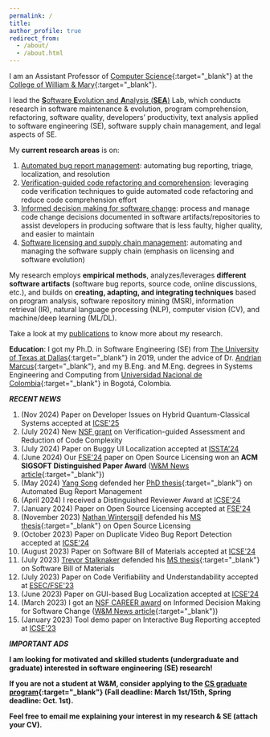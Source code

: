 ```yaml
---
permalink: /
title: 
author_profile: true
redirect_from: 
  - /about/
  - /about.html
---
```


I am an Assistant Professor of [Computer Science](https://www.wm.edu/as/computerscience/?svr=web){:target="_blank"} at the [College of William & Mary](https://www.wm.edu/){:target="_blank"}. 

I lead the [**S**oftware **E**volution and **A**nalysis (**SEA**)](lab/) Lab, which conducts research in software maintenance & evolution, program comprehension, refactoring, software quality, developers’ productivity, text analysis applied to software engineering (SE), software supply chain management, and legal aspects of SE.

My **current research areas** is on:
1. <u>Automated bug report management</u>: automating bug reporting, triage, localization, and resolution
2. <u>Verification-guided code refactoring and comprehension</u>: leveraging code verification techniques to guide automated code refactoring and reduce code comprehension effort
3. <u>Informed decision making for software change</u>: process and manage code change decisions documented in software artifacts/repositories to assist developers in producing software that is less faulty, higher quality, and easier to maintain
4. <u>Software licensing and supply chain management</u>: automating and managing the software supply chain (emphasis on licensing and software evolution)

My research employs **empirical methods**, analyzes/leverages **different software artifacts** (software bug reports, source code, online discussions, etc.), and builds on **creating, adapting, and integrating techniques** based on program analysis, software repository mining (MSR), information retrieval (IR), natural language processing (NLP), computer vision (CV), and machine/deep learning (ML/DL).

Take a look at my [publications](publications/) to know more about my research.

**Education**: I got my Ph.D. in Software Engineering (SE) from [The University of Texas at Dallas](http://www.utdallas.edu/){:target="_blank"} in 2019, under the advice of Dr. [Andrian Marcus](http://www.utdallas.edu/~amarcus/){:target="_blank"}, and my B.Eng. and M.Eng. degrees in Systems Engineering and Computing from [Universidad Nacional de Colombia](https://bogota.unal.edu.co/){:target="_blank"} in Bogot&aacute;, Colombia.

***RECENT NEWS*** 

1. (Nov 2024) Paper on Developer Issues on Hybrid Quantum-Classical Systems accepted at [ICSE'25](publications/) 
2. (July 2024) New [NSF grant](awards/) on Verification-guided Assessment and Reduction of Code Complexity
3. (July 2024) Paper on Buggy UI Localization accepted at [ISSTA'24](publications/) 
4. (June 2024) Our [FSE'24](publications/) paper on Open Source Licensing won an **ACM SIGSOFT Distinguished Paper Award** ([W&M News article](https://www.wm.edu/as/computerscience/about-contactus/news/cs-and-law-researchers-win-a-distinguished-paper-award-at-fse24.php){:target="_blank"})
5. (May 2024) [Yang Song](lab/) defended her [PhD thesis](files/theses/2024-Yang-PHD-Bug-Management.pdf){:target="_blank"} on Automated Bug Report Management
6. (April 2024) I received a Distinguished Reviewer Award at [ICSE'24](service/)
7. (January 2024) Paper on Open Source Licensing accepted at [FSE'24](publications/) 
8. (November 2023) [Nathan Wintersgill](lab/) defended his [MS thesis](files/theses/2023-Nathan-MS-Licensing.pdf){:target="_blank"} on Open Source Licensing
9. (October 2023) Paper on Duplicate Video Bug Report Detection accepted at [ICSE'24](publications/) 
10. (August 2023) Paper on Software Bill of Materials accepted at [ICSE'24](publications/) 
11. (July 2023) [Trevor Stalknaker](lab/) defended his [MS thesis](files/theses/2023-Trevor-MS-SBOMs.pdf){:target="_blank"} on Software Bill of Materials
12. (July 2023) Paper on Code Verifiability and Understandability accepted at [ESEC/FSE'23](publications/)
13. (June 2023) Paper on GUI-based Bug Localization accepted at [ICSE'24](publications/)
14. (March 2023) I got an [NSF CAREER award](awards/) on Informed Decision Making for Software Change ([W&M News article](https://www.wm.edu/as/computerscience/about-contactus/news/two-nsf-career-awards-in-2023-recognize-wm-leadership-in-computer-science.php){:target="_blank"})
15. (January 2023) Tool demo paper on Interactive Bug Reporting accepted at [ICSE'23](publications/)

***IMPORTANT ADS*** 

**I am looking for motivated and skilled students (undergraduate and graduate) interested in software engineering (SE) research!**

**If you are not a student at W&M, consider applying to the [CS graduate program](https://www.wm.edu/as/computerscience/graduate/admission/index.php){:target="_blank"} (Fall deadline: March 1st/15th, Spring deadline: Oct. 1st).**

**Feel free to email me explaining your interest in my research & SE (attach your CV).**


